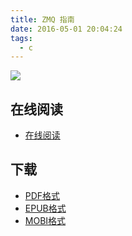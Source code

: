 ```yaml
---
title: ZMQ 指南
date: 2016-05-01 20:04:24
tags:
  - c
---
```


![](https://ek8whxe.cloudimg.io/s/width/226/https://www.gitbook.com/cover/book/wizardforcel/zmq-guide.jpg)

<!--more-->

## 在线阅读 ##

+ [在线阅读](https://www.gitbook.com/book/wizardforcel/zmq-guide/details)

## 下载 ##

+ [PDF格式](https://www.gitbook.com/download/pdf/book/wizardforcel/zmq-guide)
+ [EPUB格式](https://www.gitbook.com/download/epub/book/wizardforcel/zmq-guide)
+ [MOBI格式](https://www.gitbook.com/download/mobi/book/wizardforcel/zmq-guide)
